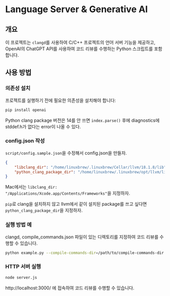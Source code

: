 # Language Server & Generative AI

## 개요
이 프로젝트는 `clangd`를 사용하여 C/C++ 프로젝트의 언어 서버 기능을 제공하고, OpenAI의 ChatGPT API를 사용하여 코드 리뷰를 수행하는 Python 스크립트를 포함합니다.

## 사용 방법

### 의존성 설치
프로젝트를 실행하기 전에 필요한 의존성을 설치해야 합니다:
```sh
pip install openai
```

Python clang package 버전은 14를 안 쓰면 `index.parse()` 후에 diagnostics에 stddef.h가 없다는 error이 나올 수 있다.

### config.json 작성

`script/config.sample.json`을 수정해서 config.json을 만들자.
```json
{
    "libclang_dir": "/home/linuxbrew/.linuxbrew/Cellar/llvm/18.1.8/lib",
    "python_clang_package_dir": "/home/linuxbrew/.linuxbrew/opt/llvm/lib/python3.12/site-packages"
}
```

Mac에서는 `libclang_dir: "/Applications/Xcode.app/Contents/Frameworks"`을 지정하자.

`pip`로 clang을 설치하지 않고 llvm에서 같이 설치된 package를 쓰고 싶다면 `python_clang_package_dir`을 지정하자.


### 실행 방법 예

clangd, compile\_commands.json 파일이 있는 디렉토리를 지정하여 코드 리뷰를 수행할 수 있습니다.

```sh
python example.py --compile-commands-dir=/path/to/compile-commands-dir
```

### HTTP 서버 실행

```sh
node server.js
```

http://localhost:3000/ 에 접속하여 코드 리뷰를 수행할 수 있습니다.


<!--
vim:nospell
-->

